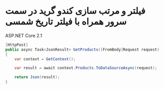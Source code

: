 # فیلتر و مرتب سازی کندو گرید در سمت سرور همراه با فیلتر تاریخ شمسی

ASP.NET Core 2.1

```csharp
[HttpPost]
public async Task<JsonResult> GetProducts([FromBody]Request request)
{
    var context = GetContext();

    var result = await context.Products.ToDataSourceAsync(request);

    return Json(result);
}
```
